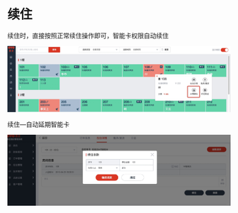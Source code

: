 # 续住

续住时，直接按照正常续住操作即可，智能卡权限自动续住

![](../../../.gitbook/assets/image%20%28318%29.png)

续住—自动延期智能卡

![](../../../.gitbook/assets/image%20%28889%29.png)

## 

